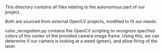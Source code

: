 This directory contains all files relating to the autonomous part of our project.

Both are sourced from external OpenCV projects, modified to fit our needs.

color_recognition.py contains the OpenCV scripting to recognize specfied colors of the center of the provided camera image frame.
Using this, we can determine if our camera is looking at a weed (green), and allow firing of the laser.